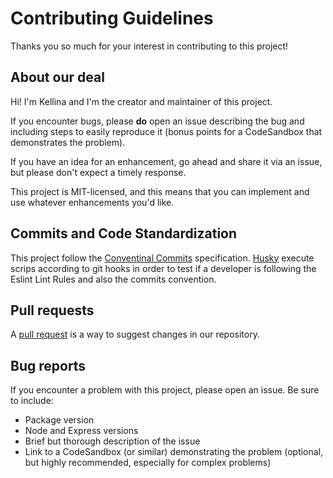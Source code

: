# Contributing Guidelines

Thanks you so much for your interest in contributing to this project!

## About our deal

Hi! I'm Kellina and I'm the creator and maintainer of this project.

If you encounter bugs, please **do** open an issue describing the bug and including steps to easily reproduce it (bonus points for a CodeSandbox that demonstrates the problem).

If you have an idea for an enhancement, go ahead and share it via an issue, but please don't expect a timely response.

This project is MIT-licensed, and this means that you can implement and use whatever enhancements you'd like.

## Commits and Code Standardization

This project follow the [Conventinal Commits](https://www.conventionalcommits.org/en/v1.0.0/) specification. [Husky](https://github.com/typicode/husky) execute scrips according to git hooks in order to test if a developer is following the Eslint Lint Rules and also the commits convention.

## Pull requests

A [pull request](https://docs.github.com/en/github/collaborating-with-issues-and-pull-requests/about-pull-requests) is a way to suggest changes in our repository.

## Bug reports

If you encounter a problem with this project, please open an issue. Be sure to include:

- Package version
- Node and Express versions
- Brief but thorough description of the issue
- Link to a CodeSandbox (or similar) demonstrating the problem (optional, but highly recommended, especially for complex problems)
